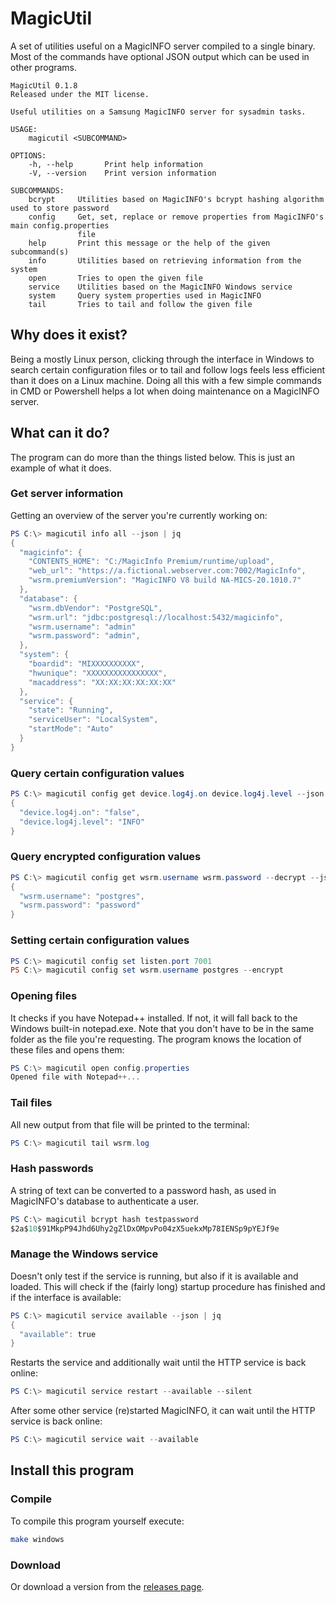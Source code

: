 # MagicUtil

A set of utilities useful on a MagicINFO server compiled to a single binary.
Most of the commands have optional JSON output which can be used in other
programs.

```
MagicUtil 0.1.8
Released under the MIT license.

Useful utilities on a Samsung MagicINFO server for sysadmin tasks.

USAGE:
    magicutil <SUBCOMMAND>

OPTIONS:
    -h, --help       Print help information
    -V, --version    Print version information

SUBCOMMANDS:
    bcrypt     Utilities based on MagicINFO's bcrypt hashing algorithm used to store password
    config     Get, set, replace or remove properties from MagicINFO's main config.properties
               file
    help       Print this message or the help of the given subcommand(s)
    info       Utilities based on retrieving information from the system
    open       Tries to open the given file
    service    Utilities based on the MagicINFO Windows service
    system     Query system properties used in MagicINFO
    tail       Tries to tail and follow the given file
```
## Why does it exist?
Being a mostly Linux person, clicking through the interface in Windows to search
certain configuration files or to tail and follow logs feels less efficient
than it does on a Linux machine. Doing all this with a few simple commands in
CMD or Powershell helps a lot when doing maintenance on a MagicINFO server.

## What can it do?
The program can do more than the things listed below. This is just an example of
what it does.

### Get server information
Getting an overview of the server you're currently working on:
```powershell
PS C:\> magicutil info all --json | jq
{
  "magicinfo": {
    "CONTENTS_HOME": "C:/MagicInfo Premium/runtime/upload",
    "web_url": "https://a.fictional.webserver.com:7002/MagicInfo",
    "wsrm.premiumVersion": "MagicINFO V8 build NA-MICS-20.1010.7"
  },
  "database": {
    "wsrm.dbVendor": "PostgreSQL",
    "wsrm.url": "jdbc:postgresql://localhost:5432/magicinfo",
    "wsrm.username": "admin"
    "wsrm.password": "admin",
  },
  "system": {
    "boardid": "MIXXXXXXXXXX",
    "hwunique": "XXXXXXXXXXXXXXXX",
    "macaddress": "XX:XX:XX:XX:XX:XX"
  },
  "service": {
    "state": "Running",
    "serviceUser": "LocalSystem",
    "startMode": "Auto"
  }
}
```

### Query certain configuration values
```powershell
PS C:\> magicutil config get device.log4j.on device.log4j.level --json | jq
{
  "device.log4j.on": "false",
  "device.log4j.level": "INFO"
}
```

### Query encrypted configuration values
```powershell
PS C:\> magicutil config get wsrm.username wsrm.password --decrypt --json | jq
{
  "wsrm.username": "postgres",
  "wsrm.password": "password"
}
```

### Setting certain configuration values
```powershell
PS C:\> magicutil config set listen.port 7001
PS C:\> magicutil config set wsrm.username postgres --encrypt
```

### Opening files
It checks if you have Notepad++ installed. If not, it will fall back to the
Windows built-in notepad.exe. Note that you don't have to be in the same folder
as the file you're requesting. The program knows the location of these files and
opens them:
```powershell
PS C:\> magicutil open config.properties
Opened file with Notepad++...
```

### Tail files
All new output from that file will be printed to the terminal:
```powershell
PS C:\> magicutil tail wsrm.log
```

### Hash passwords
A string of text can be converted to a password hash, as used in MagicINFO's database to authenticate a user.
```powershell
PS C:\> magicutil bcrypt hash testpassword
$2a$10$91MkpP94Jhd6Uhy2gZlDxOMpvPo04zX5uekxMp78IENSp9pYEJf9e
```

### Manage the Windows service
Doesn't only test if the service is running, but also if it is available and
loaded. This will check if the (fairly long) startup procedure has finished and
if the interface is available:
```powershell
PS C:\> magicutil service available --json | jq
{
  "available": true
}
```

Restarts the service and additionally wait until the HTTP service is back online:
```powershell
PS C:\> magicutil service restart --available --silent
```

After some other service (re)started MagicINFO, it can wait until the HTTP
service is back online:
```powershell
PS C:\> magicutil service wait --available
```

## Install this program

### Compile
To compile this program yourself execute:
```bash
make windows
```

### Download
Or download a version from the [releases page](https://github.com/marknijboer/MagicUtil/releases).